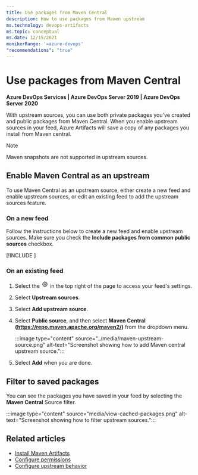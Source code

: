 ```yaml
---
title: Use packages from Maven Central
description: How to use packages from Maven upstream
ms.technology: devops-artifacts
ms.topic: conceptual
ms.date: 12/15/2021
monikerRange: '=azure-devops'
"recommendations": "true"
---
```


# Use packages from Maven Central

**Azure DevOps Services | Azure DevOps Server 2019 | Azure DevOps Server 2020**

With upstream sources, you can use both private packages you've created and public packages from Maven Central. When you enable upstream sources in your feed, Azure Artifacts will save a copy of any packages you install from Maven central.

> [!NOTE]
> Maven snapshots are not supported in upstream sources.

## Enable Maven Central as an upstream

To use Maven Central as an upstream source, either create a new feed and enable upstream sources, or edit an existing feed to add the upstream sources feature.

### On a new feed

Follow the instructions below to create a new feed and enable upstream sources. Make sure you check the **Include packages from common public sources** checkbox.

[!INCLUDE [](../includes/create-feed.md)]

### On an existing feed

1. Select the ![gear icon](../../media/icons/gear-icon.png)  in the top right of the page to access your feed's settings.

1. Select **Upstream sources**.

1. Select **Add upstream source**.

1. Select **Public source**, and then select **Maven Central (https://repo.maven.apache.org/maven2/)** from the dropdown menu.

    :::image type="content" source="../media/maven-upstream-source.png" alt-text="Screenshot showing how to add Maven central upstream source.":::

1. Select **Add** when you are done.

## Filter to saved packages

You can see the packages you have saved in your feed by selecting the **Maven Central** Source filter.

:::image type="content" source="media/view-cached-packages.png" alt-text="Screenshot showing how to filter upstream sources.":::

## Related articles

- [Install Maven Artifacts](./install.md)
- [Configure permissions](../feeds/feed-permissions.md)
- [Configure upstream behavior](../concepts/upstream-behavior.md)
